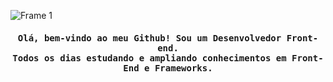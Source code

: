 ![Frame 1](https://user-images.githubusercontent.com/59805284/132395849-0132f2b5-5861-4b93-ae0c-dae1f38dc926.png)

<h4 align="center"><samp>Olá, bem-vindo ao meu Github! Sou um Desenvolvedor Front-end.<br>Todos os dias estudando e ampliando conhecimentos em Front-End e Frameworks.<samp></h4>
